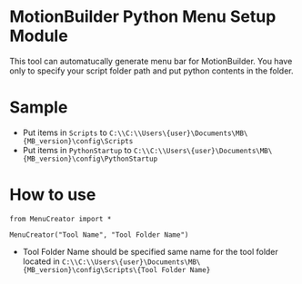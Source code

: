 # MotionBuilder Python Menu Setup Module

This tool can automatucally generate menu bar for MotionBuilder.
You have only to specify your script folder path and put python contents in the folder.

# Sample 
* Put items in `Scripts` to `C:\\C:\\Users\{user}\Documents\MB\{MB_version}\config\Scripts`
* Put items in `PythonStartup` to `C:\\C:\\Users\{user}\Documents\MB\{MB_version}\config\PythonStartup`

# How to use
```
from MenuCreator import *

MenuCreator("Tool Name", "Tool Folder Name")
```

* Tool Folder Name should be specified same name for the tool folder located in `C:\\C:\\Users\{user}\Documents\MB\{MB_version}\config\Scripts\{Tool Folder Name}`